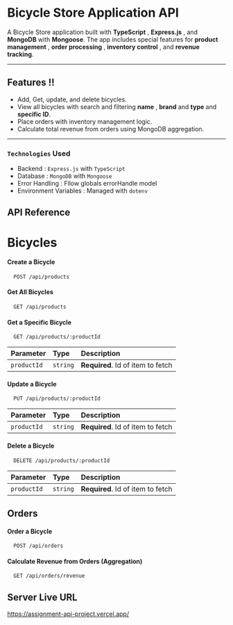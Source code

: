 # Bicycle Store Application API

A Bicycle Store application built with **TypeScript** , **Express.js** , and **MongoDB** with **Mongoose**. The app includes special features for **product management** , **order processing** , **inventory control** , and **revenue tracking**.

---

## Features !!

- Add, Get, update, and delete bicycles.
- View all bicycles with search and filtering **name** , **brand** and **type** and **specific ID**.
- Place orders with inventory management logic.
- Calculate total revenue from orders using MongoDB aggregation.

---

### `Technologies` Used

- Backend : `Express.js` with `TypeScript`
- Database : `MongoDB` with `Mongoose`
- Error Handling : Fllow globals errorHandle model
- Environment Variables : Managed with `dotenv`

## API Reference

# Bicycles

#### Create a Bicycle

```http
  POST /api/products
```

#### Get All Bicycles

```http
  GET /api/products
```

#### Get a Specific Bicycle

```http
  GET /api/products/:productId
```

| Parameter   | Type     | Description                       |
| :---------- | :------- | :-------------------------------- |
| `productId` | `string` | **Required**. Id of item to fetch |

#### Update a Bicycle

```http
  PUT /api/products/:productId
```

| Parameter   | Type     | Description                       |
| :---------- | :------- | :-------------------------------- |
| `productId` | `string` | **Required**. Id of item to fetch |

#### Delete a Bicycle

```http
  DELETE /api/products/:productId
```

| Parameter   | Type     | Description                       |
| :---------- | :------- | :-------------------------------- |
| `productId` | `string` | **Required**. Id of item to fetch |

## Orders

#### Order a Bicycle

```http
  POST /api/orders
```

#### Calculate Revenue from Orders (Aggregation)

```http
  GET /api/orders/revenue
```

## Server Live URL

https://assignment-api-project.vercel.app/
